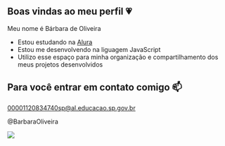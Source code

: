 ## Boas vindas ao meu perfil 💗

Meu nome é Bárbara de Oliveira

- Estou estudando na [Alura](https://www.alura.com.br)
- Estou me desenvolvendo na liguagem JavaScript
- Utilizo esse espaço para minha organização e compartilhamento dos meus projetos desenvolvidos

## Para você entrar em contato comigo 📫

00001120834740sp@al.educacao.sp.gov.br 

@BarbaraOliveira

![](https://media.tenor.com/RlMDPYllJnIAAAAi/ruffles-cat.gif)
